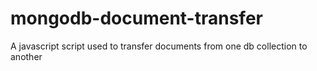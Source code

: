 # mongodb-document-transfer
A javascript script used to transfer documents from one db collection to another
